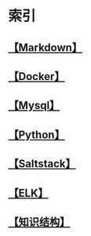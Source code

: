 # 索引

## [【Markdown】](/Porject/Markdown)

## [【Docker】](/Porject/Docker)

## [【Mysql】](/Porject/Mysql)

## [【Python】](/Porject/Python)

## [【Saltstack】](/Porject/Saltstack)

## [【ELK】](/Porject/ELK)

## [【知识结构】](/Porject/PIC/ck.png)
